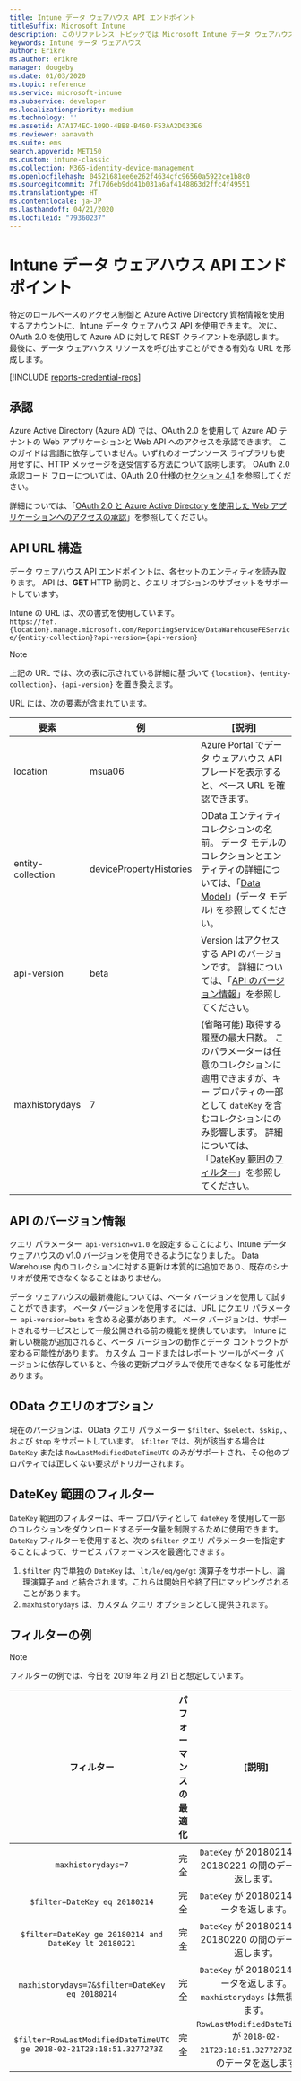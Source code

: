 ```yaml
---
title: Intune データ ウェアハウス API エンドポイント
titleSuffix: Microsoft Intune
description: このリファレンス トピックでは Microsoft Intune データ ウェアハウス API URL 構造について説明します。 フィルターの例が提供されます。
keywords: Intune データ ウェアハウス
author: Erikre
ms.author: erikre
manager: dougeby
ms.date: 01/03/2020
ms.topic: reference
ms.service: microsoft-intune
ms.subservice: developer
ms.localizationpriority: medium
ms.technology: ''
ms.assetid: A7A174EC-109D-4BB8-B460-F53AA2D033E6
ms.reviewer: aanavath
ms.suite: ems
search.appverid: MET150
ms.custom: intune-classic
ms.collection: M365-identity-device-management
ms.openlocfilehash: 04521681ee6e262f4634cfc96560a5922ce1b8c0
ms.sourcegitcommit: 7f17d6eb9dd41b031a6af4148863d2ffc4f49551
ms.translationtype: HT
ms.contentlocale: ja-JP
ms.lasthandoff: 04/21/2020
ms.locfileid: "79360237"
---
```

# <a name="intune-data-warehouse-api-endpoint"></a>Intune データ ウェアハウス API エンドポイント

特定のロールベースのアクセス制御と Azure Active Directory 資格情報を使用するアカウントに、Intune データ ウェアハウス API を使用できます。 次に、OAuth 2.0 を使用して Azure AD に対して REST クライアントを承認します。 最後に、データ ウェアハウス リソースを呼び出すことができる有効な URL を形成します。

[!INCLUDE [reports-credential-reqs](../includes/reports-credential-reqs.md)]

## <a name="authorization"></a>承認

Azure Active Directory (Azure AD) では、OAuth 2.0 を使用して Azure AD テナントの Web アプリケーションと Web API へのアクセスを承認できます。 このガイドは言語に依存していません。いずれのオープンソース ライブラリも使用せずに、HTTP メッセージを送受信する方法について説明します。 OAuth 2.0 承認コード フローについては、OAuth 2.0 仕様の[セクション 4.1](https://tools.ietf.org/html/rfc6749#section-4.1) を参照してください。

詳細については、「[OAuth 2.0 と Azure Active Directory を使用した Web アプリケーションへのアクセスの承認](https://docs.microsoft.com/azure/active-directory/develop/active-directory-protocols-oauth-code)」を参照してください。

## <a name="api-url-structure"></a>API URL 構造

データ ウェアハウス API エンドポイントは、各セットのエンティティを読み取ります。 API は、**GET** HTTP 動詞と、クエリ オプションのサブセットをサポートしています。

Intune の URL は、次の書式を使用しています。  
`https://fef.{location}.manage.microsoft.com/ReportingService/DataWarehouseFEService/{entity-collection}?api-version={api-version}`

> [!NOTE]
> 上記の URL では、次の表に示されている詳細に基づいて `{location}`、`{entity-collection}`、`{api-version}` を置き換えます。

URL には、次の要素が含まれています。

| 要素 | 例 | [説明] |
|-------------------|------------|--------------------------------------------------------------------------------------------------------------------|
| location | msua06 | Azure Portal でデータ ウェアハウス API ブレードを表示すると、ベース URL を確認できます。 |
| entity-collection | devicePropertyHistories | OData エンティティ コレクションの名前。 データ モデルのコレクションとエンティティの詳細については、「[Data Model](reports-ref-data-model.md)」(データ モデル) を参照してください。 |
| api-version | beta | Version はアクセスする API のバージョンです。 詳細については、「[API のバージョン情報](reports-api-url.md#api-version-information)」を参照してください。 |
| maxhistorydays | 7 | (省略可能) 取得する履歴の最大日数。 このパラメーターは任意のコレクションに適用できますが、キー プロパティの一部として `dateKey` を含むコレクションにのみ影響します。 詳細については、「[DateKey 範囲のフィルター](reports-api-url.md#datekey-range-filters)」を参照してください。 |

## <a name="api-version-information"></a>API のバージョン情報

クエリ パラメーター  `api-version=v1.0` を設定することにより、Intune データ ウェアハウスの v1.0 バージョンを使用できるようになりました。 Data Warehouse 内のコレクションに対する更新は本質的に追加であり、既存のシナリオが使用できなくなることはありません。

データ ウェアハウスの最新機能については、ベータ バージョンを使用して試すことができます。 ベータ バージョンを使用するには、URL にクエリ パラメーター  `api-version=beta` を含める必要があります。 ベータ バージョンは、サポートされるサービスとして一般公開される前の機能を提供しています。 Intune に新しい機能が追加されると、ベータ バージョンの動作とデータ コントラクトが変わる可能性があります。 カスタム コードまたはレポート ツールがベータ バージョンに依存していると、今後の更新プログラムで使用できなくなる可能性があります。

## <a name="odata-query-options"></a>OData クエリのオプション

現在のバージョンは、OData クエリ パラメーター `$filter`、`$select`、`$skip,`、および `$top` をサポートしています。 `$filter` では、列が該当する場合は `DateKey` または `RowLastModifiedDateTimeUTC` のみがサポートされ、その他のプロパティでは正しくない要求がトリガーされます。

## <a name="datekey-range-filters"></a>DateKey 範囲のフィルター

`DateKey` 範囲のフィルターは、キー プロパティとして `dateKey` を使用して一部のコレクションをダウンロードするデータ量を制限するために使用できます。 `DateKey` フィルターを使用すると、次の `$filter` クエリ パラメーターを指定することによって、サービス パフォーマンスを最適化できます。

1. `$filter` 内で単独の `DateKey` は、`lt/le/eq/ge/gt` 演算子をサポートし、論理演算子 `and` と結合されます。これらは開始日や終了日にマッピングされることがあります。
2. `maxhistorydays` は、カスタム クエリ オプションとして提供されます。<br>

## <a name="filter-examples"></a>フィルターの例

> [!NOTE]
> フィルターの例では、今日を 2019 年 2 月 21 日と想定しています。

|                             フィルター                             |           パフォーマンスの最適化           |                                          [説明]                                          |
|:--------------------------------------------------------------:|:--------------------------------------------:|:---------------------------------------------------------------------------------------------:|
|    `maxhistorydays=7`                                            |    完全                                      |    `DateKey` が 20180214 から 20180221 の間のデータを返します。                                     |
|    `$filter=DateKey eq 20180214`                                 |    完全                                      |    `DateKey` が 20180214 のデータを返します。                                                    |
|    `$filter=DateKey ge 20180214 and DateKey lt 20180221`         |    完全                                      |    `DateKey` が 20180214 から 20180220 の間のデータを返します。                                     |
|    `maxhistorydays=7&$filter=DateKey eq 20180214`                |    完全                                      |    `DateKey` が 20180214 のデータを返します。 `maxhistorydays` は無視されます。                            |
|    `$filter=RowLastModifiedDateTimeUTC ge 2018-02-21T23:18:51.3277273Z`                                |    完全                                       |    `RowLastModifiedDateTimeUTC` が `2018-02-21T23:18:51.3277273Z` 以上のデータを返します                             |
